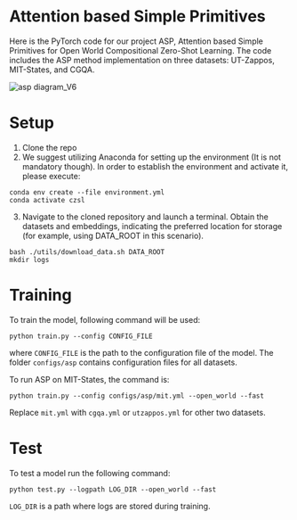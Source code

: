 # Attention based Simple Primitives

Here is the PyTorch code for our project ASP, Attention based Simple Primitives for Open World Compositional Zero-Shot Learning. The code includes the ASP method implementation on three datasets: UT-Zappos, MIT-States, and CGQA.

![asp diagram_V6](https://github.com/user-attachments/assets/80c11992-c186-4adb-836a-a49b3fc8e7e1)

# Setup

1. Clone the repo
2. We suggest utilizing Anaconda for setting up the environment (It is not mandatory though). In order to establish the environment and activate it, please execute:
```
conda env create --file environment.yml
conda activate czsl
```
3. Navigate to the cloned repository and launch a terminal. Obtain the datasets and embeddings, indicating the preferred location for storage (for example, using DATA_ROOT in this scenario).
```
bash ./utils/download_data.sh DATA_ROOT
mkdir logs
```

# Training

To train the model, following command will be used:
```
python train.py --config CONFIG_FILE
```
where ```CONFIG_FILE``` is the path to the configuration file of the model. The folder ```configs/asp``` contains configuration files for all datasets.

To run ASP on MIT-States, the command is:
```
python train.py --config configs/asp/mit.yml --open_world --fast
```
Replace ```mit.yml``` with ```cgqa.yml``` or ```utzappos.yml``` for other two datasets.

# Test

To test a model run the following command:
```
python test.py --logpath LOG_DIR --open_world --fast
```
```LOG_DIR``` is a path where logs are stored during training.
